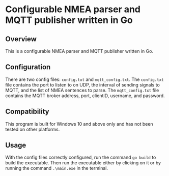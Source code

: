 # Configurable NMEA parser and MQTT publisher written in Go

## Overview

This is a configurable NMEA parser and MQTT publisher written in Go. 

## Configuration

There are two config files: `config.txt` and `mqtt_config.txt`. The `config.txt` file contains the port to listen to on UDP, the interval of sending signals to MQTT, and the list of NMEA sentences to parse. The `mqtt_config.txt` file contains the MQTT broker address, port, clientID, username, and password.

## Compatibility

This program is built for Windows 10 and above only and has not been tested on other platforms.

## Usage

With the config files correctly configured, run the command `go build` to build the executable. Then run the executable either by clicking on it or by running the command `.\main.exe` in the terminal.